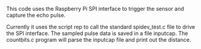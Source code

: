 This code uses the Raspberry Pi SPI interface to trigger the sensor and capture the echo pulse.

Currently it uses the script rep to call the standard spidev_test.c file to drive the SPI interface. The sampled pulse data is saved in a file inputcap. The countbits.c program will parse the inputcap file and print out the distance.
